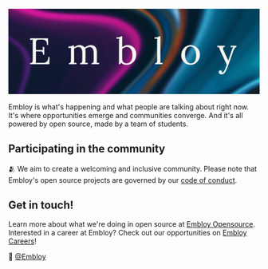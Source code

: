 ![Colorful Embloy logo in front of a textured horizontal banner](https://raw.githubusercontent.com/Embloy/.github/main/profile/embloy-readme.png)

Embloy is what's happening and what people are talking about right now.
It's where opportunities emerge and communities converge.
And it's all powered by open source, made by a team of students.

## Participating in the community

🫂 We aim to create a welcoming and inclusive community. Please note that Embloy's open source projects are governed by our [code of conduct](https://github.com/embloy/.github/blob/main/code-of-conduct.md).

## Get in touch!

Learn more about what we're doing in open source at [Embloy Opensource](https://embloy.com/en).
Interested in a career at Embloy? Check out our opportunities on [Embloy Careers](https://embloy.com/en/contribute)!

👋  [@Embloy](https://linkedIn.com/in/Embloy)
